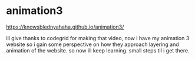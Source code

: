 # animation3

https://knowsblednyahaha.github.io/animation3/

ill give thanks to codegrid for making that video, now i have my animation 3 website so i gain some perspective on how they approach layering and animation of the website.
so now ill keep learning. small steps til i get there.
